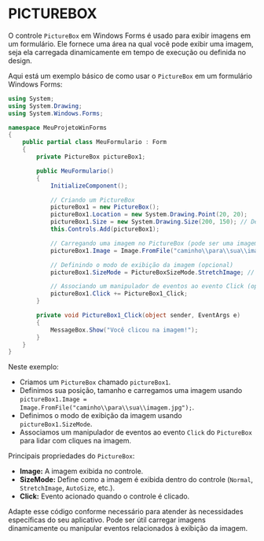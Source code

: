 # PICTUREBOX
O controle `PictureBox` em Windows Forms é usado para exibir imagens em um formulário. Ele fornece uma área na qual você pode exibir uma imagem, seja ela carregada dinamicamente em tempo de execução ou definida no design.

Aqui está um exemplo básico de como usar o `PictureBox` em um formulário Windows Forms:

```csharp
using System;
using System.Drawing;
using System.Windows.Forms;

namespace MeuProjetoWinForms
{
    public partial class MeuFormulario : Form
    {
        private PictureBox pictureBox1;

        public MeuFormulario()
        {
            InitializeComponent();

            // Criando um PictureBox
            pictureBox1 = new PictureBox();
            pictureBox1.Location = new System.Drawing.Point(20, 20);
            pictureBox1.Size = new System.Drawing.Size(200, 150); // Define o tamanho do PictureBox
            this.Controls.Add(pictureBox1);

            // Carregando uma imagem no PictureBox (pode ser uma imagem no seu projeto ou de um arquivo)
            pictureBox1.Image = Image.FromFile("caminho\\para\\sua\\imagem.jpg");

            // Definindo o modo de exibição da imagem (opcional)
            pictureBox1.SizeMode = PictureBoxSizeMode.StretchImage; // Ajusta a imagem para preencher o PictureBox

            // Associando um manipulador de eventos ao evento Click (opcional)
            pictureBox1.Click += PictureBox1_Click;
        }

        private void PictureBox1_Click(object sender, EventArgs e)
        {
            MessageBox.Show("Você clicou na imagem!");
        }
    }
}
```

Neste exemplo:

- Criamos um `PictureBox` chamado `pictureBox1`.
- Definimos sua posição, tamanho e carregamos uma imagem usando `pictureBox1.Image = Image.FromFile("caminho\\para\\sua\\imagem.jpg");`.
- Definimos o modo de exibição da imagem usando `pictureBox1.SizeMode`.
- Associamos um manipulador de eventos ao evento `Click` do `PictureBox` para lidar com cliques na imagem.

Principais propriedades do `PictureBox`:

- **Image:** A imagem exibida no controle.
- **SizeMode:** Define como a imagem é exibida dentro do controle (`Normal`, `StretchImage`, `AutoSize`, etc.).
- **Click:** Evento acionado quando o controle é clicado.

Adapte esse código conforme necessário para atender às necessidades específicas do seu aplicativo. Pode ser útil carregar imagens dinamicamente ou manipular eventos relacionados à exibição da imagem.